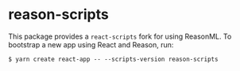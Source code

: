 # reason-scripts

This package provides a `react-scripts` fork for using ReasonML. To bootstrap a new app
using React and Reason, run:

```
$ yarn create react-app -- --scripts-version reason-scripts
```
